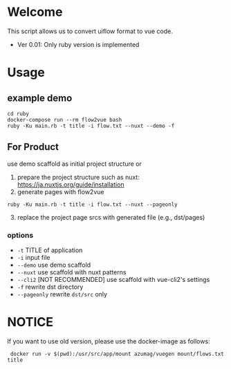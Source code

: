 # Welcome
This script allows us to convert uiflow format to vue code.
- Ver 0.01: Only ruby version is implemented

# Usage

## example demo
```
cd ruby
docker-compose run --rm flow2vue bash
ruby -Ku main.rb -t title -i flow.txt --nuxt --demo -f
```

## For Product
use demo scaffold as initial project structure
or
1. prepare the project structure such as nuxt: 
https://ja.nuxtjs.org/guide/installation
2. generate pages with flow2vue
```
ruby -Ku main.rb -t title -i flow.txt --nuxt --pageonly
```
3. replace the project page srcs with generated file (e.g., dst/pages)


### options
- `-t` TITLE of application
- `-i` input file
- `--demo` use demo scaffold 
- `--nuxt` use scaffold with nuxt patterns
- `--cli2` [NOT RECOMMENDED] use scaffold with vue-cli2's settings
- `-f` rewrite dst directory
- `--pageonly` rewrite `dst/src` only

# NOTICE
If you want to use old version, please use the docker-image as follows:
```
 docker run -v $(pwd):/usr/src/app/mount azumag/vuegen mount/flows.txt title
```

